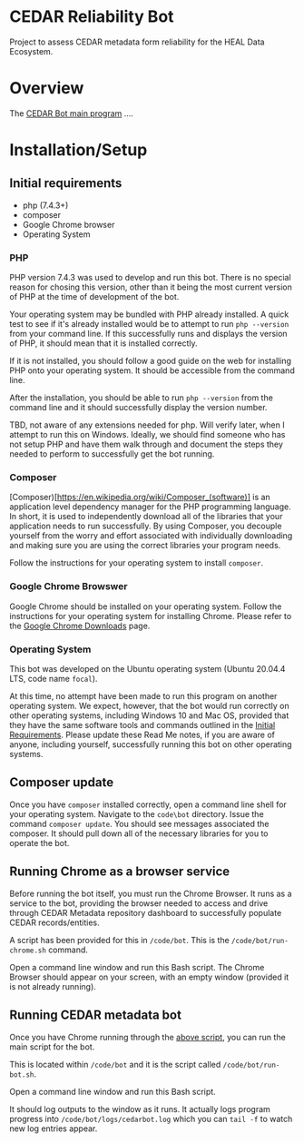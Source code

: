 # CEDAR Reliability Bot
Project to assess CEDAR metadata form reliability for the HEAL Data Ecosystem.

# Overview
The [CEDAR Bot main program](/code/bot/cedarbot.php) ....

# Installation/Setup
## Initial requirements

+ php (7.4.3+)
+ composer
+ Google Chrome browser
+ Operating System

### PHP
PHP version 7.4.3 was used to develop and run this bot. There is no special reason for chosing this version, other than it being the most current version of PHP at the time of development of the bot.

Your operating system may be bundled with PHP already installed. A quick test to see if it's already installed would be to attempt to run `php --version` from your command line. If this successfully runs and displays the version of PHP, it should mean that it is installed correctly.

If it is not installed, you should follow a good guide on the web for installing PHP onto your operating system. It should be accessible from the command line.

After the installation, you should be able to run `php --version` from the command line and it should successfully display the version number.

TBD, not aware of any extensions needed for php. Will verify later, when I attempt to run this on Windows. Ideally, we should find someone who has not setup PHP and have them walk through and document the steps they needed to perform to successfully get the bot running.

### Composer
[Composer)[https://en.wikipedia.org/wiki/Composer_(software)] is an application level dependency manager for the PHP programming language. In short, it is used to independently download all of the libraries that your application needs to run successfully. By using Composer, you decouple yourself from the worry and effort associated with individually downloading and making sure you are using the correct libraries your program needs.

Follow the instructions for your operating system to install `composer`.


### Google Chrome Browswer
Google Chrome should be installed on your operating system. Follow the instructions for your operating system for installing Chrome. Please refer to the [Google Chrome Downloads](https://www.google.com/chrome/downloads/) page.

### Operating System
This bot was developed on the Ubuntu operating system (Ubuntu 20.04.4 LTS, code name `focal`).

At this time, no attempt have been made to run this program on another operating system. We expect, however, that the bot
would run correctly on other operating systems, including Windows 10 and Mac OS, provided that they have the same
software tools and commands outlined in the [Initial Requirements](#initial-requirements). Please update these Read Me notes, if you are aware of anyone, including yourself, successfully running this bot on other operating systems.

## Composer update
Once you have `composer` installed correctly, open a command line shell for your operating system.
Navigate to the `code\bot` directory.
Issue the command `composer update`.
You should see messages associated the composer. It should pull down all of the necessary libraries for you to operate the bot.

## Running Chrome as a browser service
Before running the bot itself, you must run the Chrome Browser. It runs as a service to the bot, providing the browser needed to access and drive through CEDAR Metadata repository dashboard to successfully populate CEDAR records/entities.

A script has been provided for this in `/code/bot`. This is the `/code/bot/run-chrome.sh` command.

Open a command line window and run this Bash script.
The Chrome Browser should appear on your screen, with an empty window (provided it is not already running).

## Running CEDAR metadata bot
Once you have Chrome running through the [above script](#running-chrome-as-a-browser-service), you can run the main script for the bot.

This is located within `/code/bot` and it is the script called `/code/bot/run-bot.sh`.

Open a command line window and run this Bash script.

It should log outputs to the window as it runs. It actually logs program progress into `/code/bot/logs/cedarbot.log` which you can `tail -f` to watch new log entries appear.


